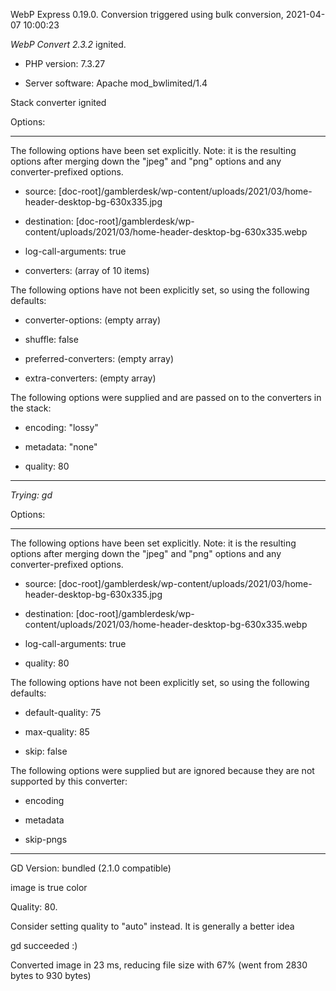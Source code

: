 WebP Express 0.19.0. Conversion triggered using bulk conversion, 2021-04-07 10:00:23

*WebP Convert 2.3.2*  ignited.
- PHP version: 7.3.27
- Server software: Apache mod_bwlimited/1.4

Stack converter ignited

Options:
------------
The following options have been set explicitly. Note: it is the resulting options after merging down the "jpeg" and "png" options and any converter-prefixed options.
- source: [doc-root]/gamblerdesk/wp-content/uploads/2021/03/home-header-desktop-bg-630x335.jpg
- destination: [doc-root]/gamblerdesk/wp-content/uploads/2021/03/home-header-desktop-bg-630x335.webp
- log-call-arguments: true
- converters: (array of 10 items)

The following options have not been explicitly set, so using the following defaults:
- converter-options: (empty array)
- shuffle: false
- preferred-converters: (empty array)
- extra-converters: (empty array)

The following options were supplied and are passed on to the converters in the stack:
- encoding: "lossy"
- metadata: "none"
- quality: 80
------------


*Trying: gd* 

Options:
------------
The following options have been set explicitly. Note: it is the resulting options after merging down the "jpeg" and "png" options and any converter-prefixed options.
- source: [doc-root]/gamblerdesk/wp-content/uploads/2021/03/home-header-desktop-bg-630x335.jpg
- destination: [doc-root]/gamblerdesk/wp-content/uploads/2021/03/home-header-desktop-bg-630x335.webp
- log-call-arguments: true
- quality: 80

The following options have not been explicitly set, so using the following defaults:
- default-quality: 75
- max-quality: 85
- skip: false

The following options were supplied but are ignored because they are not supported by this converter:
- encoding
- metadata
- skip-pngs
------------

GD Version: bundled (2.1.0 compatible)
image is true color
Quality: 80. 
Consider setting quality to "auto" instead. It is generally a better idea
gd succeeded :)

Converted image in 23 ms, reducing file size with 67% (went from 2830 bytes to 930 bytes)
